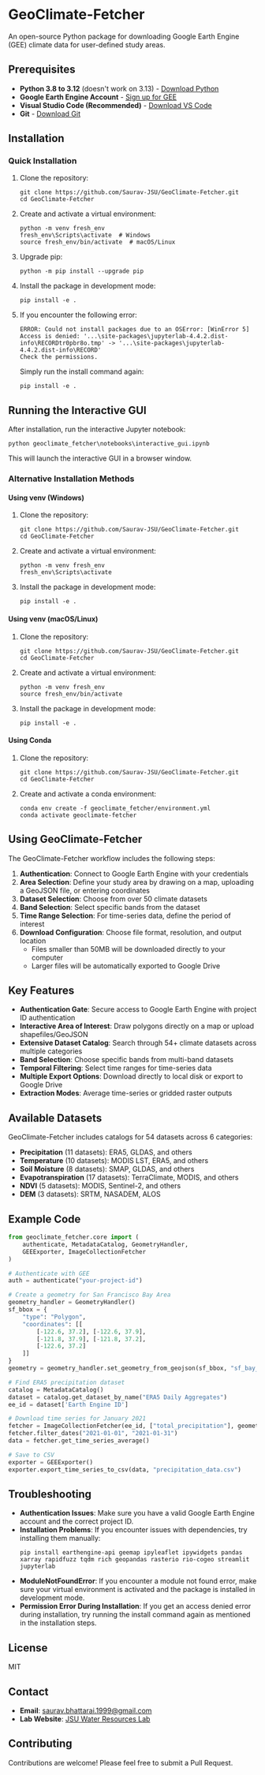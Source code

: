 # GeoClimate-Fetcher

An open-source Python package for downloading Google Earth Engine (GEE) climate data for user-defined study areas.

## Prerequisites

- **Python 3.8 to 3.12** (doesn't work on 3.13) - [Download Python](https://www.python.org/downloads/)
- **Google Earth Engine Account** - [Sign up for GEE](https://earthengine.google.com/signup/)
- **Visual Studio Code (Recommended)** - [Download VS Code](https://code.visualstudio.com/download)
- **Git** - [Download Git](https://git-scm.com/downloads)

## Installation

### Quick Installation

1. Clone the repository:
   ```
   git clone https://github.com/Saurav-JSU/GeoClimate-Fetcher.git
   cd GeoClimate-Fetcher
   ```

2. Create and activate a virtual environment:
   ```
   python -m venv fresh_env
   fresh_env\Scripts\activate  # Windows
   source fresh_env/bin/activate  # macOS/Linux
   ```

3. Upgrade pip:
   ```
   python -m pip install --upgrade pip
   ```

4. Install the package in development mode:
   ```
   pip install -e .
   ```

5. If you encounter the following error:
   ```
   ERROR: Could not install packages due to an OSError: [WinError 5] Access is denied: '...\site-packages\jupyterlab-4.4.2.dist-info\RECORDtr0pbr8o.tmp' -> '...\site-packages\jupyterlab-4.4.2.dist-info\RECORD'
   Check the permissions.
   ```
   Simply run the install command again:
   ```
   pip install -e .
   ```

## Running the Interactive GUI

After installation, run the interactive Jupyter notebook:

```
python geoclimate_fetcher\notebooks\interactive_gui.ipynb
```

This will launch the interactive GUI in a browser window.

### Alternative Installation Methods

#### Using venv (Windows)

1. Clone the repository:
   ```
   git clone https://github.com/Saurav-JSU/GeoClimate-Fetcher.git
   cd GeoClimate-Fetcher
   ```

2. Create and activate a virtual environment:
   ```
   python -m venv fresh_env
   fresh_env\Scripts\activate
   ```

3. Install the package in development mode:
   ```
   pip install -e .
   ```

#### Using venv (macOS/Linux)

1. Clone the repository:
   ```
   git clone https://github.com/Saurav-JSU/GeoClimate-Fetcher.git
   cd GeoClimate-Fetcher
   ```

2. Create and activate a virtual environment:
   ```
   python -m venv fresh_env
   source fresh_env/bin/activate
   ```

3. Install the package in development mode:
   ```
   pip install -e .
   ```

#### Using Conda

1. Clone the repository:
   ```
   git clone https://github.com/Saurav-JSU/GeoClimate-Fetcher.git
   cd GeoClimate-Fetcher
   ```

2. Create and activate a conda environment:
   ```
   conda env create -f geoclimate_fetcher/environment.yml
   conda activate geoclimate-fetcher
   ```

## Using GeoClimate-Fetcher

The GeoClimate-Fetcher workflow includes the following steps:

1. **Authentication**: Connect to Google Earth Engine with your credentials
2. **Area Selection**: Define your study area by drawing on a map, uploading a GeoJSON file, or entering coordinates
3. **Dataset Selection**: Choose from over 50 climate datasets
4. **Band Selection**: Select specific bands from the dataset
5. **Time Range Selection**: For time-series data, define the period of interest
6. **Download Configuration**: Choose file format, resolution, and output location
   - Files smaller than 50MB will be downloaded directly to your computer
   - Larger files will be automatically exported to Google Drive

## Key Features

- **Authentication Gate**: Secure access to Google Earth Engine with project ID authentication
- **Interactive Area of Interest**: Draw polygons directly on a map or upload shapefiles/GeoJSON
- **Extensive Dataset Catalog**: Search through 54+ climate datasets across multiple categories
- **Band Selection**: Choose specific bands from multi-band datasets
- **Temporal Filtering**: Select time ranges for time-series data
- **Multiple Export Options**: Download directly to local disk or export to Google Drive
- **Extraction Modes**: Average time-series or gridded raster outputs

## Available Datasets

GeoClimate-Fetcher includes catalogs for 54 datasets across 6 categories:

- **Precipitation** (11 datasets): ERA5, GLDAS, and others
- **Temperature** (10 datasets): MODIS LST, ERA5, and others
- **Soil Moisture** (8 datasets): SMAP, GLDAS, and others
- **Evapotranspiration** (17 datasets): TerraClimate, MODIS, and others
- **NDVI** (5 datasets): MODIS, Sentinel-2, and others
- **DEM** (3 datasets): SRTM, NASADEM, ALOS

## Example Code

```python
from geoclimate_fetcher.core import (
    authenticate, MetadataCatalog, GeometryHandler, 
    GEEExporter, ImageCollectionFetcher
)

# Authenticate with GEE
auth = authenticate("your-project-id")

# Create a geometry for San Francisco Bay Area
geometry_handler = GeometryHandler()
sf_bbox = {
    "type": "Polygon",
    "coordinates": [[
        [-122.6, 37.2], [-122.6, 37.9], 
        [-121.8, 37.9], [-121.8, 37.2], 
        [-122.6, 37.2]
    ]]
}
geometry = geometry_handler.set_geometry_from_geojson(sf_bbox, "sf_bay_area")

# Find ERA5 precipitation dataset
catalog = MetadataCatalog()
dataset = catalog.get_dataset_by_name("ERA5 Daily Aggregates")
ee_id = dataset['Earth Engine ID']

# Download time series for January 2021
fetcher = ImageCollectionFetcher(ee_id, ["total_precipitation"], geometry)
fetcher.filter_dates("2021-01-01", "2021-01-31")
data = fetcher.get_time_series_average()

# Save to CSV
exporter = GEEExporter()
exporter.export_time_series_to_csv(data, "precipitation_data.csv")
```

## Troubleshooting

- **Authentication Issues**: Make sure you have a valid Google Earth Engine account and the correct project ID.
- **Installation Problems**: If you encounter issues with dependencies, try installing them manually:
  ```
  pip install earthengine-api geemap ipyleaflet ipywidgets pandas xarray rapidfuzz tqdm rich geopandas rasterio rio-cogeo streamlit jupyterlab
  ```
- **ModuleNotFoundError**: If you encounter a module not found error, make sure your virtual environment is activated and the package is installed in development mode.
- **Permission Error During Installation**: If you get an access denied error during installation, try running the install command again as mentioned in the installation steps.

## License

MIT

## Contact

- **Email**: saurav.bhattarai.1999@gmail.com
- **Lab Website**: [JSU Water Resources Lab](https://bit.ly/jsu_water)

## Contributing

Contributions are welcome! Please feel free to submit a Pull Request.
